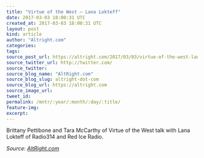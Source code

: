 ```yaml
---
title: "Virtue of the West – Lana Lokteff"
date: 2017-03-03 18:00:31 UTC
created_at: 2017-03-03 18:00:31 UTC
layout: post
kind: article
author: "Altright.com"
categories: 
tags: 
source_post_url: https://altright.com/2017/03/03/virtue-of-the-west-lana-lokteff/
source_twitter_url: http://twitter.com/
source_twitter: 
source_blog_name: "AltRight.com"
source_blog_slug: altright-dot-com
source_blog_url: https://altright.com
source_image_url: 
tweet_id:
permalink: /mntr/:year/:month/:day/:title/
feature-img: 
excerpt:
---
```

Brittany Pettibone and Tara McCarthy of Virtue of the West talk with Lana Lokteff of Radio314 and Red Ice Radio.<div class="">
    <i>Source: <a href="https://altright.com">AltRight.com</a></i>
</div>
